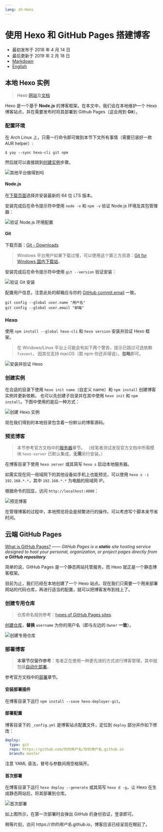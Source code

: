 ```yaml
---
lang: zh-Hans
---
```


# 使用 Hexo 和 GitHub Pages 搭建博客

- 最初发布于 2018 年 4 月 14 日
- 最后更新于 2019 年 2 月 18 日
- [Markdown][raw]
- [English][en]

[raw]: https://raw.githubusercontent.com/liolok/liolok.com/master/zhs/build-blog-with-hexo-and-github-pages/index.md
[en]: https://liolok.com/build-blog-with-hexo-and-github-pages

## 本地 Hexo 实例

> Hexo [网站](https://hexo.io/zh-cn/)及[文档](https://hexo.io/zh-cn/docs/)

Hexo 是一个基于 **Node.js** 的博客框架。在本文中，我们会在本地维护一个 Hexo 博客站点，并在需要发布时将其部署到 Github Pages（这会用到 **Git**）。

### 配置环境

在 Arch Linux 上，只需一行命令即可做到本节下文所有事情（需要已装好一款 AUR helper）:

```shell
$ yay --sync hexo-cli git npm
```

然后就可以直接跳到[创建实例](#创建实例)步骤。

![其他平台做得到吗](show-off-archlinux.webp)

#### Node.js

在[下载页面](https://nodejs.org/en/download/)选择并安装最新的 64 位 LTS 版本。

安装完成后在命令提示符中使用 `node -v` 和 `npm -v` 验证 Node.js 环境及其包管理器：

![验证 Node.js 环境配置](../../build-blog-with-hexo-and-github-pages/verify-nodejs.webp)

#### Git

下载页面：[Git - Downloads](https://git-scm.com/downloads)

> Windows 平台用户如果下载过慢，可以使用这个第三方资源：[Git for Windows 国内下载站][git]。

[git]: https://github.com/waylau/git-for-win#readme

安装完成后在命令提示符中使用 `git --version` 验证安装：

![验证 Git 安装](../../build-blog-with-hexo-and-github-pages/verify-git.webp)

配置用户信息，注意此处的邮箱应与你的 [GitHub commit email][gh-commit-email] 一致。

[gh-commit-email]: https://docs.github.com/en/github/setting-up-and-managing-your-github-user-account/managing-email-preferences/setting-your-commit-email-address

```shell
git config --global user.name "用户名"
git config --global user.email "邮箱"
```

### Hexo

使用 `npm install --global hexo-cli` 和 `hexo version` 安装并验证 Hexo 框架。

> 在 Windows/Linux 平台上可能会有如下两个警告，提示已跳过可选依赖 `fsevent`，
> 因其仅支持 macOS（那 npm 你还非得说）。**忽略**即可。

![安装并验证 Hexo](../../build-blog-with-hexo-and-github-pages/install-and-verify-hexo.webp)

### 创建实例

在合适的目录下使用 `hexo init name`（自定义 name）和 `npm install` 创建博客实例并更新依赖。
也可以先创建子目录并在其中使用 `hexo init` 和 `npm install`。下图中使用的是后一种方式：

![创建 Hexo 实例](../../build-blog-with-hexo-and-github-pages/initialize-hexo-site.webp)

现在我们得到的本地目录包含着一份默认的博客源码。

### 预览博客

> 本节参考官方文档中的[服务器](https://hexo.io/zh-cn/docs/server)章节。
> （经笔者测试发现官方文档中所需模块 `hexo-server` 已默认集成，**无需**另行安装。）

在博客目录下使用 `hexo server` 或其简写 `hexo s` 启动本地服务器。

如需实现在同一局域网下的其他设备如手机上也能预览，可以使用 `hexo s -i 192.168.*.*`，其中 `192.168.*.*` 为电脑的局域网 IP。

根据命令的回显，访问 `http://localhost:4000`：

![预览博客](../../build-blog-with-hexo-and-github-pages/preview-blog.webp)

在管理博客的过程中，本地预览将会是频繁进行的操作。可以考虑写个脚本来节省时间。

## 云端 GitHub Pages

[What is GitHub Pages?](https://help.github.com/articles/what-is-github-pages/)
—— *GitHub Pages is a **static** site hosting service designed to host your personal,
organization, or project pages directly from **a GitHub repository**.*

简单的说，GitHub Pages 是一个静态网站托管服务，而 Hexo 就正是一个静态博客框架。

目前为止，我们已经在本地创建了一个 Hexo 站点。现在我们只需要一个用来部署网站的代码仓库，再进行适当的配置，就可以把博客发布到线上了。

### 创建专用仓库

> 仓库命名规则参考：[types of GitHub Pages sites][gh-pages-sites].

[gh-pages-sites]: https://docs.github.com/en/pages/getting-started-with-github-pages/about-github-pages#types-of-github-pages-sites

[创建仓库](https://github.com/new)，**替换** `username` 为你的用户名（即与左边的 `Owner` **一致**）。

![创建专用仓库](../../build-blog-with-hexo-and-github-pages/create-dedicated-repository.webp)

### 部署博客

> **本章节仅留作参考**：笔者正在使用一种更先进的方式进行博客管理，其中就包括[自动化部署](https://liolok.com/zhs/deploy-hexo-blog-with-git-and-travis-ci/)。

参考官方文档中的[部署](https://hexo.io/zh-cn/docs/one-command-deployment#Git)章节。

#### 安装部署插件

在博客目录下运行 `npm install --save hexo-deployer-git`。

#### 部署配置

博客目录下的 `_config.yml` 是博客站点配置文件，定位到 `deploy` 部分并作如下修改：

```yml
deploy:
  type: git
  repo: https://github.com/你的用户名/你的用户名.github.io
  branch: master
```

注意 YAML 语法，冒号与参数间用空格隔开。

#### 首次部署

在博客目录下运行 `hexo deploy --generate` 或其简写 `hexo d -g`，让 Hexo 在生成静态网站后，将其部署到仓库。

![首次部署](../../build-blog-with-hexo-and-github-pages/first-deployment.webp)

如上图所示，在第一次部署时会弹出 GitHub 的身份验证，登录即可。

稍等片刻，访问 https://*你的用户名*.github.io，博客应该已经呈现在眼前了。

